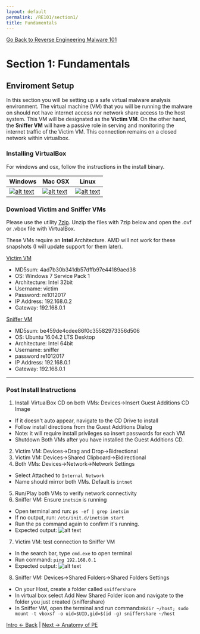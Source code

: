 ```yaml
---
layout: default
permalink: /RE101/section1/
title: Fundamentals
---
```

[Go Back to Reverse Engineering Malware 101](https://securedorg.github.io/RE101/)

# Section 1: Fundamentals #

## Enviroment Setup ##

In this section you will be setting up a safe virtual malware analysis environment. The virtual machine (VM) that you will be running the malware on should not have internet access nor network share access to the host system. This VM will be designated as the **Victim VM**. On the other hand, the **Sniffer VM** will have a passive role in serving and monitoring the internet traffic of the Victim VM. This connection remains on a closed network within virtualbox.

### Installing VirtualBox ###

For windows and osx, follow the instructions in the install binary.

| Windows | Mac OSX | Linux |
| --- | --- | --- |
| [![alt text](https://securedorg.github.io/images/VBwin.png "Windows Virualbox")](http://download.virtualbox.org/virtualbox/5.1.14/VirtualBox-5.1.14-112924-Win.exe) | [![alt text](https://securedorg.github.io/images/VBmac.png "OSX Virtualbox")](http://download.virtualbox.org/virtualbox/5.1.14/VirtualBox-5.1.14-112924-OSX.dmg) | [![alt text](https://securedorg.github.io/images/Vblinux.png "Linux Virtualbox")](https://www.virtualbox.org/wiki/Linux_Downloads) |

### Download Victim and Sniffer VMs ###

Please use the utility [7zip](http://www.7-zip.org/download.html). Unzip the files with 7zip below and open the .ovf or .vbox file with VirtualBox. 

These VMs require an **Intel** Architecture. AMD will not work for these snapshots (I will update support for them later).

[Victim VM](https://drive.google.com/file/d/0B_0DJl2kuzoNZkpveEtiMWJKWDA/view?usp=sharing)

* MD5sum: 4ad7b30b341db57dffb97e44189aed38
* OS: Windows 7 Service Pack 1
* Architecture: Intel 32bit
* Username: victim
* Password: re1012017
* IP Address: 192.168.0.2
* Gateway: 192.168.0.1

[Sniffer VM](https://drive.google.com/file/d/0B_0DJl2kuzoNT3IwNElLV3VRdms/view?usp=sharing)

* MD5sum: be459de4cdee86f0c35582973356d506
* OS: Ubuntu 16.04.2 LTS Desktop
* Architecture: Intel 64bit
* Username: sniffer
* password re1012017
* IP Address: 192.168.0.1
* Gateway: 192.168.0.1

---

### Post Install Instructions ###

1. Install VirtualBox CD on both VMs: Devices->Insert Guest Additions CD Image
  * If it doesn't auto appear, navigate to the CD Drive to install
  * Follow install directions from the Guest Additions Dialog
  * Note: it will require install privileges so insert passwords for each VM
  * Shutdown Both VMs after you have installed the Guest Additions CD.
2. Victim VM: Devices->Drag and Drop->Bidrectional 
3. Victim VM: Devices->Shared Clipboard->Bidirectional
4. Both VMs: Devices->Network->Network Settings
  *  Select Attached to `Internal Network`
  *  Name should mirror both VMs. Default is `intnet`
5. Run/Play both VMs to verify network connectivity
6. Sniffer VM: Ensure `inetsim` is running
  * Open terminal and run: `ps -ef | grep inetsim`
  * If no output, run: `/etc/init.d/inetsim start`
  * Run the ps command again to confirm it's running.
  * Expected output: ![alt text](https://securedorg.github.io/images/VerifyInetsim.png "ps output")
7. Victim VM: test connection to Sniffer VM
  * In the search bar, type `cmd.exe` to open terminal
  * Run command: `ping 192.168.0.1`
  * Expected output: ![alt text](https://securedorg.github.io/images/PingGateway.png "Ping Output")
8. Sniffer VM: Devices->Shared Folders->Shared Folders Settings
  * On your Host, create a folder called `sniffershare`
  * In virtual box select Add New Shared Folder icon and navigate to the folder you just created (sniffershare)
  * In Sniffer VM, open the terminal and run command:`mkdir ~/host; sudo mount -t vboxsf -o uid=$UID,gid=$(id -g) sniffershare ~/host`

[Intro <- Back](https://securedorg.github.io/RE101/intro) | [Next -> Anatomy of PE](https://securedorg.github.io/RE101/section1.2)
